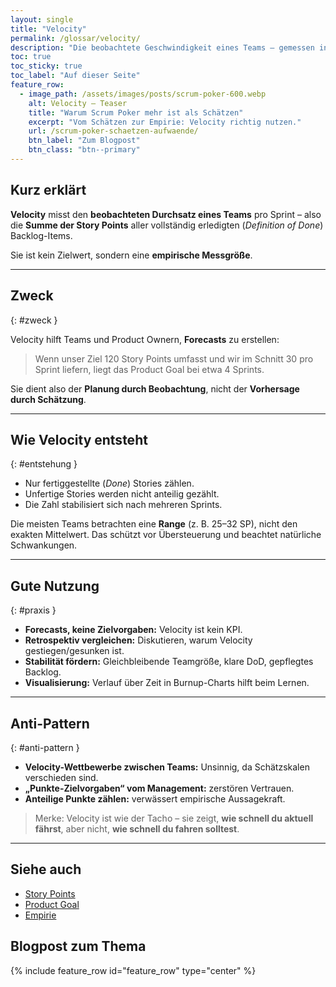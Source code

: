 ```yaml
---
layout: single
title: "Velocity"
permalink: /glossar/velocity/
description: "Die beobachtete Geschwindigkeit eines Teams – gemessen in Story Points pro Sprint."
toc: true
toc_sticky: true
toc_label: "Auf dieser Seite"
feature_row:
  - image_path: /assets/images/posts/scrum-poker-600.webp
    alt: Velocity – Teaser
    title: "Warum Scrum Poker mehr ist als Schätzen"
    excerpt: "Vom Schätzen zur Empirie: Velocity richtig nutzen."
    url: /scrum-poker-schaetzen-aufwaende/
    btn_label: "Zum Blogpost"
    btn_class: "btn--primary"
---
```


## Kurz erklärt
**Velocity** misst den **beobachteten Durchsatz eines Teams** pro Sprint – also die **Summe der Story Points** aller vollständig erledigten (*Definition of Done*) Backlog-Items.

Sie ist kein Zielwert, sondern eine **empirische Messgröße**.

---

## Zweck
{: #zweck }

Velocity hilft Teams und Product Ownern, **Forecasts** zu erstellen:
> Wenn unser Ziel 120 Story Points umfasst und wir im Schnitt 30 pro Sprint liefern, liegt das Product Goal bei etwa 4 Sprints.

Sie dient also der **Planung durch Beobachtung**, nicht der **Vorhersage durch Schätzung**.

---

## Wie Velocity entsteht
{: #entstehung }

- Nur fertiggestellte (*Done*) Stories zählen.
- Unfertige Stories werden nicht anteilig gezählt.
- Die Zahl stabilisiert sich nach mehreren Sprints.

Die meisten Teams betrachten eine **Range** (z. B. 25–32 SP), nicht den exakten Mittelwert.
Das schützt vor Übersteuerung und beachtet natürliche Schwankungen.

---

## Gute Nutzung
{: #praxis }

- **Forecasts, keine Zielvorgaben:** Velocity ist kein KPI.
- **Retrospektiv vergleichen:** Diskutieren, warum Velocity gestiegen/gesunken ist.
- **Stabilität fördern:** Gleichbleibende Teamgröße, klare DoD, gepflegtes Backlog.
- **Visualisierung:** Verlauf über Zeit in Burnup-Charts hilft beim Lernen.

---

## Anti-Pattern
{: #anti-pattern }

- **Velocity-Wettbewerbe zwischen Teams:** Unsinnig, da Schätzskalen verschieden sind.
- **„Punkte-Zielvorgaben“ vom Management:** zerstören Vertrauen.
- **Anteilige Punkte zählen:** verwässert empirische Aussagekraft.

> Merke: Velocity ist wie der Tacho – sie zeigt, **wie schnell du aktuell fährst**, aber nicht, **wie schnell du fahren solltest**.

---

## Siehe auch
- [Story Points](/glossar/story-points/)
- [Product Goal](/glossar/product-goal/)
- [Empirie](/glossar/empirie/)

## Blogpost zum Thema

<div class="blogpost-card">
  {% include feature_row id="feature_row" type="center" %}
</div>
